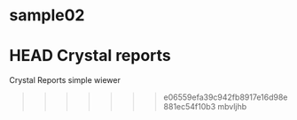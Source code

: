 # sample02
HEAD
Crystal reports
=======
Crystal Reports simple wiewer
>>>>>>> e06559efa39c942fb8917e16d98e881ec54f10b3
>>>>>>> mbvljhb 
